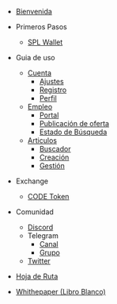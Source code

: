 * [Bienvenida](README.md)

* Primeros Pasos
  * [SPL Wallet](./getting-started/spl-wallet.md)

* Guia de uso
  * [Cuenta]()
    * [Ajustes](./guides/account/settings.md)
    * [Registro](./guides/account/signup.md)
    * [Perfil](./guides/account/profile.md)
  * [Empleo]()
    * [Portal]()
    * [Publicación de oferta]()
    * [Estado de Búsqueda]()
  * [Articulos]()
    * [Buscador](./guides/blog/search-engine.md)
    * [Creación](./guides/blogpost.md)
    * [Gestión](./guides/blog/posts-management.md)


* Exchange
  * [CODE Token]()


* Comunidad
  * [Discord](https://discord.gg/eWTXzPrsJ3)
  * Telegram
    * [Canal](https://t.me/codenjobs)
    * [Grupo](https://t.me/codenjobsgroup)
  * [Twitter](https://twitter.com/codenjobs)


* [Hoja de Ruta](./roadmap.md)
* [Whithepaper (Libro Blanco)](https://www.codenjobs.com/company/whitepaper)

<!-- badges -->

<!-- [![License](https://img.shields.io/badge/License-MIT-yellow.svg)](LICENSE) -->